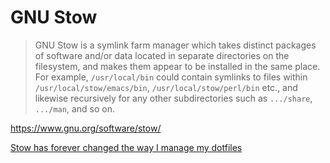 # GNU Stow

> GNU Stow is a symlink farm manager which takes distinct packages of software and/or data located in separate directories on the filesystem, and makes them appear to be installed in the same place. For example, `/usr/local/bin` could contain symlinks to files within `/usr/local/stow/emacs/bin`, `/usr/local/stow/perl/bin` etc., and likewise recursively for any other subdirectories such as `.../share`, `.../man`, and so on.

https://www.gnu.org/software/stow/

[Stow has forever changed the way I manage my dotfiles](https://www.youtube.com/watch?v=y6XCebnB9gs)
